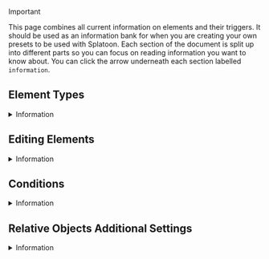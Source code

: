 > [!important]
>This page combines all current information on elements and their triggers. It should be used as an information bank for when you are creating your own presets to be used with Splatoon.
>Each section of the document is split up into different parts so you can focus on reading information you want to know about. You can click the arrow underneath each section labelled `information`.

## Element Types

<details>
  
<summary>Information</summary>

This area lists the common types of draws that you can find within Splatoon. Before creating your own presets, it is important you understand each type of draw and what it can do.

## Circles at fixed co-ordinates.

Circle draws can mark areas of the map with a circular shape. They can be used in a variety of ways such as marking an area to stand that you know is safe or reminding you where a tower is going to spawn that you need to take. They can be permanent draws, which stay on the map for the entire fight or they can be triggered by a specific mechanic in a fight. Support on understanding triggers and how to use them can be found [here](/Presets/TRIGGERTYPES.md).

![circlefixed](/docs/images/walkthrough/ccfixed.jpg)

## Circles relative to an object

Circle draws can also be used so that they are relative to an object or NPC. This means that, as the NPC moves, the circle draw can move with them. This is particularly useful in fights that are boss relative, where you are having difficulty finding your position and need a quick reminder. They can also rotate with the NPC/Object, so they are always at a fixed position relative to the NPC/Object you need.

![circlerelative](/docs/images/walkthrough/ccmovement.gif)

## Lines at fixed co-ordinates

Line draws can start at one part of the map and end at another. These can be used on mechanics where the line could tell you where you need to go to be safe for the next mechanic. It is possible to have an arrow at the end of the line to make this even more obvious.

![linefixed](/docs/images/walkthrough/lfixed.jpg)
![linearrow](/docs/images/walkthrough/larrow.jpg)

## Lines relative to an object

Line draws can also be used so that they are relative to an object or NPC. Much like the circles, they move as the NPC moves and can also be configured to rotate so they are always at a fixed position relative to the NPC/Object you need.

![Line Movement](/docs/images/walkthrough/lmovement.gif)

## Cone relative to an object

Cone draws can be extremely useful to show you how far an NPC attack reaches or how wide it is. These are particularly useful if the NPC attack is not usually telegraphed.

![conerelative](/docs/images/walkthrough/ccone.png)

</details>

## Editing Elements

<details>

<summary> Information </summary>

Once you have selected a draw type that you want, the next step is to edit the draw so it is more effective for what you want it to do.

Depending on the element you have chosen, different editing options become available.

![ccediting](/docs/images/walkthrough/ccediting.png)
![ccrelativeediting](/docs/images/walkthrough/ccrelativeediting.png)

- **Reference Position and Offsets**
   - These two options move the element along the X,Y and Z axis. These can be changed independently to enable you to precisely put the element where you want. The cursor icon allows you to place the element on the screen at the location of your cursor. This makes placing circular elements particularly easy.
- **Stroke**
   - This enables you to change the colour of the element. You might find it useful to colour the element green for a safespot, for example.
  
![stroke](/docs/images/walkthrough/ccolours.png)
- **Thickness**
   - This changes the thickness of the line surrounding the element. Thicker lines might be easier to see on different maps.
     
![thickness](/docs/images/walkthrough/cthick.png)
- **Fill**
   - This changes the amount of colour within the element. At higher fill levels, you may not be able to see the floor at all.
     
  ![fill](/docs/images/walkthrough/cfill.png)
- **Radius**
   - This changes the size of the element. A higher value makes the element bigger and a smaller value makes it smaller.
     
  ![radius](/docs/images/walkthrough/esize.png)
- **Account for rotation**
   - This option ensures that the element rotates fixed to the object if it changes its direction. For example, if you want an element to be pointing east from an NPC and the NPC turns, this option will keep the element east.
- **Targetted Object**
   - Game object with specific data is *usually* the option you want to use when drawing object relative elements. You can either type the name of the NPC, use an NPC ID number or target the NPC in game and press the "target" button.
- **Single attribute**
   - For basic element drawing, NPC IDs will perform most of what you are looking for. However, for draws that you want to be shown when the boss uses a certain skill or animation, other options such as "VFX Path" are available. For elements you want to show during mechanics with debuffs, Icon ID can work particularly well.
- **Overlay Text**
   - This will enable you to write on the element and can be drawn on any element to provide information.
  
  ![safespot](/docs/images/walkthrough/ssexample.png)

</details>

## Conditions

<details>

<summary> Information </summary>

This area gives additional information on some of the conditions you can set when creating your elements.

![Trigger Types](/docs/images/walkthrough/ttypes.png)

- **Display Conditions**
  - Always shown draws the element on the screen permanently.
  - Only in combat draws the element when you begin combat with an NPC.
  - Only in instance draws the element when you enter a particular instance.
  - On trigger only draws the element on the screen when certain conditions are met, such as a boss using a certain skill. This is particularly power as it enables elements to be drawn that are not permanent throughout the fight. This reduces on screen clutter and can be used in some cases to draw multiple things at once.
 
- **Zone whitelist and blacklist**
  - Zone whitelist makes the elements only appear in certain instances, such as a particular fight.
  - Zone blacklist ensures the elements do not appear in certain instances.

- **Job Lock**
  - Job lock enables you to make certain elements appear only when you are on a particular class. For example, where a boss fight might have different safe spots for healer and red mage, you can create a draw that shows the healer safe spots or red mage safe spots depending on what class you are on.

The triggers listed below are advanced triggers and results can vary. You should experiment with these and understand them fully before using them in your presets.

- **Distance Limit**
  - This option can allow you to draw an element when you are close to it. For example, an element could be triggered when you are within a certain distance to remind you that you need to SPREAD and are too close to your partner.
  
![distancetrig](/docs/images/walkthrough/distancetrigger.gif)

- **Freeze**
  - This option allows you to trigger a draw and then redraw that draw in the same location every X seconds. For example, where AoEs are usually not drawn for you and alternate in a pattern, this trigger can allow you to draw the pattern each time it changes.

![freezetrig](/docs/images/walkthrough/freezetrigger.gif)

- **Enable Trigger**
  - This option allows you to trigger a draw when a certain condition is met. For example, when the boss casts a certain skil, when a debuff applies on you or when a certain map object appears. They can be used one after the other to draw different elements too.
 
  ![triggerexample](/docs/images/walkthrough/triggerexample.gif)
  
</details>

## Relative Objects Additional Settings

<details>

<summary>Information</summary>

This information area details the different settings you can use when creating elements that are relative to an object. There are more settings available but these are the ones I have used personally. These settings do not apply when you are creating fixed elements!

![robjectsettings](/docs/images/walkthrough/robjectssettings.png)

- **Single Attribute**
  - Name (case-insensitive, partial) will allow you to search for the NPC you want your element to be relative to. This is their name shown in the game. Splatoon will offer you the chance to convert the name into their NPC ID, which is recommended when creating international presets.
  - Model ID will allow you to draw the element from a certain model that matches the ID you put in.
  - Object ID will allow you to draw the element from a certain object that matches the ID you put in. This has very rare use case scenarios as object ID tends to change on each instance.
  - Data ID will allow you to draw the element from a certain piece of data that matches the ID you put in.
  - NPC ID will allow you to draw the element from a certain NPC that matches the ID you put in. This is useful for NPCs that are invisible and cannot be targetted but exist to cast spells during fights.
  - VFX Path will allow you to draw the element using a VFX that occurs within a fight. This is useful for spells that do not have different IDs but are triggered when the boss activates a directional attack that uses different VFXs.
  - Icon ID will allow you to draw the element when an Icon appears, whether it be a debuff, status effect or positive effect you place on yourself or the boss.
 
- **Targetability**
   - Targetable only will mean the element will only be drawn when a targetable ID placed in the "single attribute" section has been spawned.
   - Untargetable only will mean the element will only be drawn when an untargetable ID placed in the "single attribute" section has been spawned.
   - Visible characters only will mean the element appears when a matching ID placed in the "single attribute" section has been spawned and is also visible to the player.
   - Unticking the `visible characters only` option is necessary when you want to draw elements from invisble NPCs.

- **While casting**
  - This option enables you to set the element to be drawn when the ID placed in `single attribute` has cast a certain spell. You can place the spell in the box by using its written name or the spell ID.
  - `Limit by cast time` becomes available when you tick `while casting`. This means that you can set the element to be drawn within a set amount of time. For example, if a spell has a 7 second cast time and you set it to 0 - 1, the element will be drawn as long as all other condiitions are met. This is particularly useful when you want to `freeze` an element within a certain time period.
 
- **Status Requirement**
  - This option enables you to set the element to be drawn when a character or NPC is affected by a certain status. For example, they have a poison stack or a certain status debuff that they need to solve a mechanic.

- **Distance limit**
  - This option enables you to set the element to be drawn when you are within a certain distance away from the `single attribute`. This is useful if you want something to be draw when you enter a tower or a knockback area.

- **Rotation Limit**
  - This option sets a minimum and maximum limit on the amount an element can move when the boss moves. This prevents the draw from being incorrect if the boss turns a certain amount.

- **Object life time**
  - This option links the element drawn to the lifetime of an object. For example, if the object lasts 7 seconds and creates a knockback, the element can be drawn for 7 seconds and then be removed.

- **Tether info**
  - This option links the element to the creation or expiration of a tether. This is useful in mechanics where the boss tethers an NPC to delay an AOE being cast or where you are tethered to an NPC and must stay within a certain range.
 
- **Offset**
  - These co-ordinates can be changed so the element is drawn away from the ID in `Single attribute`. This is useful for invisible actors where the spell ID may originate at the boss location but the safe area is actually a certain distance away.

- **Radius**
  - This option changes how much space the element you are drawing covers. It can be useful when trying to account for the bosses hitbox.
  - `+targethitbox` is useful when the spell hit box is only as wide as the boss itself. This means you don't need to fiddle with radius values.
  - `Donut` changes the way radius works by drawing the element outside of the radius rather than inside it. This is useful where danger areas might be outside of a specific spot and you want to show people the radius of that danger area.
  - `line end style` only becomes applicable if you have set the radius of the element to 0. It enables you to change the end of the element into a shape, such as an arrow. This is useful if you need to tell somebody where to go.

- **Overlay text**
  - This option draws text on your element and can be useful if you want to highlight a `safespot` or the fact that someone has `1 stack` of a particular debuff.  
  




  
</details>
